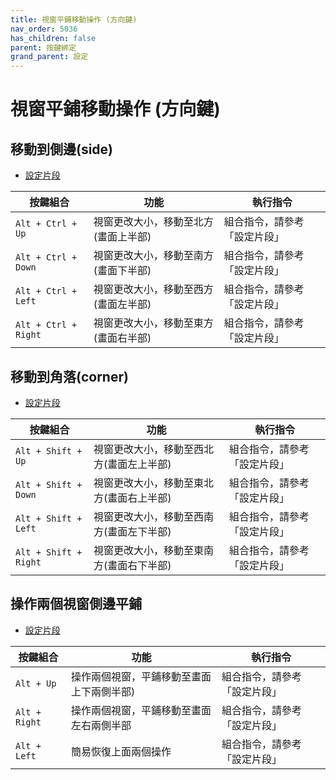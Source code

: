 ```yaml
---
title: 視窗平鋪移動操作 (方向鍵)
nav_order: 5036
has_children: false
parent: 按鍵綁定
grand_parent: 設定
---
```



# 視窗平鋪移動操作 (方向鍵)


## 移動到側邊(side)

* [設定片段](https://github.com/samwhelp/ultramarine-lxqt-adjustment/tree/main/prototype/main/lxqt-config/Main/asset/overlay/etc/skel/.config/openbox/helper/share/gen/openbox-gen-rc/Section/Keybind/WindowTilingMoveSide.php#L47-L86)

| 按鍵組合          | 功能           | 執行指令              |
| ----------------- | -------------- | ---------------------------- |
| `Alt + Ctrl + Up` | 視窗更改大小，移動至北方(畫面上半部) | 組合指令，請參考「設定片段」 |
| `Alt + Ctrl + Down` | 視窗更改大小，移動至南方(畫面下半部)  | 組合指令，請參考「設定片段」 |
| `Alt + Ctrl + Left` | 視窗更改大小，移動至西方(畫面左半部) | 組合指令，請參考「設定片段」  |
| `Alt + Ctrl + Right` | 視窗更改大小，移動至東方(畫面右半部) | 組合指令，請參考「設定片段」 |




## 移動到角落(corner)

* [設定片段](https://github.com/samwhelp/ultramarine-lxqt-adjustment/tree/main/prototype/main/lxqt-config/Main/asset/overlay/etc/skel/.config/openbox/helper/share/gen/openbox-gen-rc/Section/Keybind/WindowTilingMoveCorner.php#L47-L86)


| 按鍵組合          | 功能           | 執行指令              |
| ----------------- | -------------- | ---------------------------- |
| `Alt + Shift + Up` | 視窗更改大小，移動至西北方(畫面左上半部) | 組合指令，請參考「設定片段」    |
| `Alt + Shift + Down` | 視窗更改大小，移動至東北方(畫面右上半部) | 組合指令，請參考「設定片段」 |
| `Alt + Shift + Left` | 視窗更改大小，移動至西南方(畫面左下半部) | 組合指令，請參考「設定片段」 |
| `Alt + Shift + Right` | 視窗更改大小，移動至東南方(畫面右下半部) | 組合指令，請參考「設定片段」 |




## 操作兩個視窗側邊平鋪

* [設定片段](https://github.com/samwhelp/ultramarine-lxqt-adjustment/tree/main/prototype/main/lxqt-config/Main/asset/overlay/etc/skel/.config/openbox/helper/share/gen/openbox-gen-rc/Section/Keybind/WindowTiling.php#L82-L157)


| 按鍵組合          | 功能           | 執行指令              |
| ----------------- | -------------- | ---------------------------- |
| `Alt + Up` | 操作兩個視窗，平鋪移動至畫面上下兩側半部) | 組合指令，請參考「設定片段」    |
| `Alt + Right` | 操作兩個視窗，平鋪移動至畫面左右兩側半部 | 組合指令，請參考「設定片段」    |
| `Alt + Left` | 簡易恢復上面兩個操作 | 組合指令，請參考「設定片段」    |
